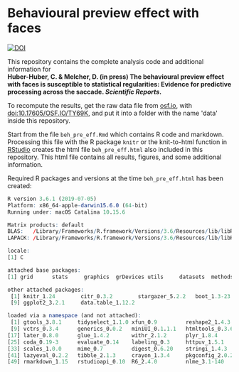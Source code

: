 # Behavioural preview effect with faces
[![DOI](https://zenodo.org/badge/254319738.svg)](https://zenodo.org/badge/latestdoi/254319738)

This repository contains the complete analysis code and additional information for  
**Huber-Huber, C. &amp; Melcher, D. (in press) The behavioural preview effect with faces is susceptible to statistical regularities: Evidence for predictive processing across the saccade. *Scientific Reports*.**

To recompute the results, get the raw data file from [osf.io](https://osf.io/), with [doi:10.17605/OSF.IO/TY69K](https://doi.org/10.17605/OSF.IO/TY69K), and put it into a folder with the name 'data' inside this repository.

Start from the file `beh_pre_eff.Rmd` which contains R code and markdown. Processing this file with the R package `knitr` or the knit-to-html function in [RStudio](https://rstudio.com) creates the html file `beh_pre_eff.html` also included in this repository. This html file contains all results, figures, and some additional information.

Required R packages and versions at the time `beh_pre_eff.html` has been created:
```r
R version 3.6.1 (2019-07-05)
Platform: x86_64-apple-darwin15.6.0 (64-bit)
Running under: macOS Catalina 10.15.6

Matrix products: default
BLAS:   /Library/Frameworks/R.framework/Versions/3.6/Resources/lib/libRblas.0.dylib
LAPACK: /Library/Frameworks/R.framework/Versions/3.6/Resources/lib/libRlapack.dylib

locale:
[1] C

attached base packages:
[1] grid      stats     graphics  grDevices utils     datasets  methods   base     

other attached packages:
 [1] knitr_1.24        citr_0.3.2        stargazer_5.2.2   boot_1.3-23       emmeans_1.4.5     lme4_1.1-21       Matrix_1.2-18     gtable_0.3.0     
 [9] ggplot2_3.2.1     data.table_1.12.2

loaded via a namespace (and not attached):
 [1] gtools_3.8.1     tidyselect_1.1.0 xfun_0.9         reshape2_1.4.3   purrr_0.3.2      splines_3.6.1    lattice_0.20-38  colorspace_1.4-1
 [9] vctrs_0.3.4      generics_0.0.2   miniUI_0.1.1.1   htmltools_0.3.6  yaml_2.2.0       rlang_0.4.7      pillar_1.4.2     nloptr_1.2.1    
[17] later_0.8.0      glue_1.4.2       withr_2.1.2      plyr_1.8.4       lifecycle_0.2.0  stringr_1.4.0    munsell_0.5.0    mvtnorm_1.0-11  
[25] coda_0.19-3      evaluate_0.14    labeling_0.3     httpuv_1.5.1     highr_0.8        Rcpp_1.0.2       xtable_1.8-4     promises_1.0.1  
[33] scales_1.0.0     mime_0.7         digest_0.6.20    stringi_1.4.3    dplyr_1.0.2      shiny_1.3.2      tools_3.6.1      magrittr_1.5    
[41] lazyeval_0.2.2   tibble_2.1.3     crayon_1.3.4     pkgconfig_2.0.2  MASS_7.3-51.4    estimability_1.3 assertthat_0.2.1 minqa_1.2.4     
[49] rmarkdown_1.15   rstudioapi_0.10  R6_2.4.0         nlme_3.1-140     compiler_3.6.1  
```
